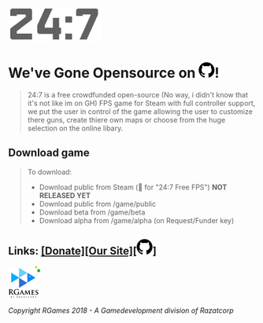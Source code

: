 <!-- Markdown file (.md) learn more at: https://youtu.be/HUBNt18RFbo -->
<!-- 24:7 logo (Md)-->
![](/logo/-DarkOn.png)
<!-- Title (Md)-->
# We've Gone Opensource on ![](/logo/github.png)!
<!-- Info bit (Block quote) -->
> 24:7 is a free crowdfunded open-source (No way, i didn't know that it's not like im on GH) FPS game for Steam with full controller support, we put the user in control of the game allowing the user to customize there guns, create thiere own maps or choose from the huge selection on the online libary. <br>
<!-- Bullet points (Md) -->
## Download game
>To download: <br>
> * Download public from Steam (🔎 for "24:7 Free FPS") **NOT RELEASED YET** <br> 
> * Download public from /game/public <br> 
>* Download beta from /game/beta <br>
>* Download alpha from /game/alpha (on Request/Funder key)
<!-- Links (HTML & Md) -->
## Links: <a href="http://247.cyws.uk#donate">[Donate]</a><a href="http://247.cyws.uk">[Our Site]</a><a href="https://github.com/razatcorp/247">[![](/logo/github.png)]</a>
<!-- RGames logo in HTML (Markdown image size not supported by GH yet (16th Aug 2018) -->
<img src="/logo/RGames_Logo.png" alt="drawing" width="65px" height="65px"/><!-- Publishing company <img src="https://avatars2.githubusercontent.com/u/29356850?s=60&v=4" alt="drawing" width="65px" height="65px">  -->
<!-- Copyright (HTML) -->
<i>Copyright RGames 2018 - A Gamedevelopment division of Razatcorp</i>
<!-- 
<i>Copyright PUBL COMPANY 2018 - A Gamepublishing division of PARENTCOMPAMY</i>
-->
